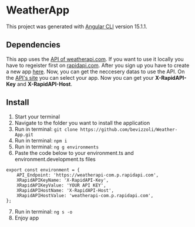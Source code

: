 # WeatherApp

This project was generated with [Angular CLI](https://github.com/angular/angular-cli) version 15.1.1.

## Dependencies

This app uses the [API of weatherapi.com](https://rapidapi.com/weatherapi/api/weatherapi-com). If you want to use it locally you have to regeister first on [rapidapi.com](https://rapidapi.com/auth/sign-up?referral=/hub).
After you sign up you have to create a new app [here](https://rapidapi.com/developer/new).
Now, you can get the neccesery datas to use the API. On the [API's site](https://rapidapi.com/weatherapi/api/weatherapi-com) you can select your app. Now you can get your **X-RapidAPI-Key** and **X-RapidAPI-Host**.

## Install
1. Start your terminal
2. Navigate to the folder you want to install the application
3. Run in terminal: `git clone https://github.com/bevizzoli/Weather-App.git`
3. Run in terminal: `npm i`
5. Run in terminal: `ng g environments`
6. Paste the code below to your environment.ts and environment.development.ts files
```
export const environment = {
    API_Endpoint: 'https://weatherapi-com.p.rapidapi.com',
    XRapidAPIKeyName: 'X-RapidAPI-Key',
    XRapidAPIKeyValue: 'YOUR API KEY',
    XRapidAPIHostName: 'X-RapidAPI-Host',
    XRapidAPIHostValue: 'weatherapi-com.p.rapidapi.com',
};
```
7. Run in terminal: `ng s -o`
8. Enjoy app